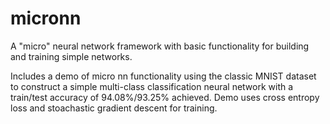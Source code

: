 # micronn
A "micro" neural network framework with basic functionality for building and training simple networks.

Includes a demo of micro nn functionality using the classic MNIST dataset to construct a simple multi-class classification neural network with a train/test accuracy of 94.08%/93.25% achieved. Demo uses cross entropy loss and stoachastic gradient descent for training.
